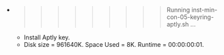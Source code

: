 * >>>>>>>>> Running inst-min-con-05-keyring-aptly.sh ...
  * Install Aptly key.
  * Disk size = 961640K. Space Used = 8K. Runtime = 00:00:00:01.
